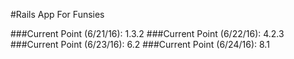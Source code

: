 #Rails App For Funsies

###Current Point (6/21/16): 1.3.2
###Current Point (6/22/16): 4.2.3
###Current Point (6/23/16): 6.2
###Current Point (6/24/16): 8.1
